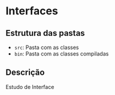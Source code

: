 # Interfaces

## Estrutura das pastas

- `src`: Pasta com as classes
- `bin`: Pasta com as classes compiladas


## Descrição
Estudo de Interface
